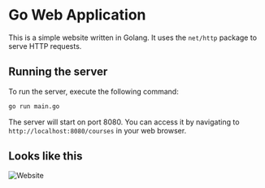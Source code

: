 # Go Web Application

This is a simple website written in Golang. It uses the `net/http` package to serve HTTP requests.

## Running the server

To run the server, execute the following command: 

```bash
go run main.go
```

The server will start on port 8080. You can access it by navigating to `http://localhost:8080/courses` in your web browser.

## Looks like this

![Website](static/images/golang-website.png)


